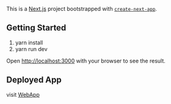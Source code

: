 This is a [Next.js](https://nextjs.org/) project bootstrapped with [`create-next-app`](https://github.com/vercel/next.js/tree/canary/packages/create-next-app).

## Getting Started

1. yarn install
2. yarn run dev

Open [http://localhost:3000](http://localhost:3000) with your browser to see the result.

## Deployed App

visit [WebApp](https://mobile-view-app.vercel.app/)
